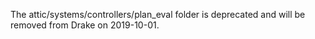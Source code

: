 The attic/systems/controllers/plan_eval folder is deprecated and will be
removed from Drake on 2019-10-01.
